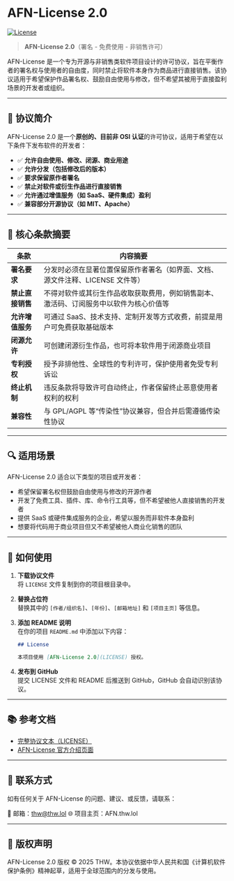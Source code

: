 # AFN-License 2.0  
[![License](https://img.shields.io/badge/license-AFN-blue)](LICENSE)

> **AFN-License 2.0**（署名 - 免费使用 - 非销售许可）

AFN-License 是一个专为开源与非销售类软件项目设计的许可协议，旨在平衡作者的署名权与使用者的自由度，同时禁止将软件本身作为商品进行直接销售。该协议适用于希望保护作品署名权、鼓励自由使用与修改，但不希望其被用于直接盈利场景的开发者或组织。

---

## 📌 协议简介

AFN-License 2.0 是一个**原创的、目前非 OSI 认证**的许可协议，适用于希望在以下条件下发布软件的开发者：

- ✅ **允许自由使用、修改、闭源、商业用途**
- ✅ **允许分发（包括修改后的版本）**
- ✅ **要求保留原作者署名**
- ✅ **禁止对软件或衍生作品进行直接销售**
- ✅ **允许通过增值服务（如 SaaS、硬件集成）盈利**
- ✅ **兼容部分开源协议（如 MIT、Apache）**

---

## 📎 核心条款摘要

| 条款 | 内容摘要 |
|------|----------|
| **署名要求** | 分发时必须在显著位置保留原作者署名（如界面、文档、源文件注释、LICENSE 文件等） |
| **禁止直接销售** | 不得对软件或其衍生作品收取获取费用，例如销售副本、激活码、订阅服务中以软件为核心价值等 |
| **允许增值服务** | 可通过 SaaS、技术支持、定制开发等方式收费，前提是用户可免费获取基础版本 |
| **闭源允许** | 可创建闭源衍生作品，也可将本软件用于闭源商业项目 |
| **专利授权** | 授予非排他性、全球性的专利许可，保护使用者免受专利诉讼 |
| **终止机制** | 违反条款将导致许可自动终止，作者保留终止恶意使用者权利的权利 |
| **兼容性** | 与 GPL/AGPL 等“传染性”协议兼容，但合并后需遵循传染性协议 |

---

## 🔍 适用场景

AFN-License 2.0 适合以下类型的项目或开发者：

- 希望保留署名权但鼓励自由使用与修改的开源作者
- 开发了免费工具、插件、库、命令行工具等，但不希望被他人直接销售的开发者
- 提供 SaaS 或硬件集成服务的企业，希望以服务而非软件本身盈利
- 想要将代码用于商业项目但又不希望被他人商业化销售的团队

---

## 📄 如何使用

1. **下载协议文件**  
   将 `LICENSE` 文件复制到你的项目根目录中。

2. **替换占位符**  
   替换其中的 `[作者/组织名]`、`[年份]`、`[邮箱地址]` 和 `[项目主页]` 等信息。

3. **添加 README 说明**  
   在你的项目 `README.md` 中添加以下内容：

   ```markdown
   ## License

   本项目使用 [AFN-License 2.0](LICENSE) 授权。
   ```

4. **发布到 GitHub**  
   提交 LICENSE 文件和 README 后推送到 GitHub，GitHub 会自动识别该协议。

---

## 📚 参考文档

- [完整协议文本（LICENSE）](LICENSE)
- [AFN-License 官方介绍页面](https://AFN.thw.lol)

---

## 📩 联系方式

如有任何关于 AFN-License 的问题、建议、或反馈，请联系：

📧 邮箱：thw@thw.lol 
🌐 项目主页：AFN.thw.lol

---

## 📜 版权声明

AFN-License 2.0 版权 © 2025 THW。本协议依据中华人民共和国《计算机软件保护条例》精神起草，适用于全球范围内的分发与使用。

